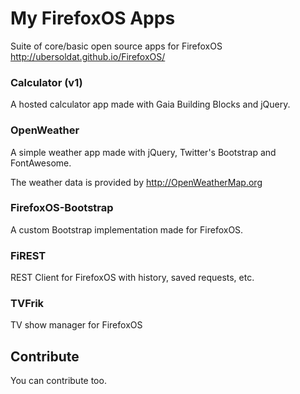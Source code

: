# My FirefoxOS Apps

Suite of core/basic open source apps for FirefoxOS http://ubersoldat.github.io/FirefoxOS/

### Calculator (v1)

A hosted calculator app made with Gaia Building Blocks and jQuery.

### OpenWeather

A simple weather app made with jQuery, Twitter's Bootstrap and FontAwesome.

The weather data is provided by http://OpenWeatherMap.org

### FirefoxOS-Bootstrap

A custom Bootstrap implementation made for FirefoxOS.

### FiREST

REST Client for FirefoxOS with history, saved requests, etc.

### TVFrik

TV show manager for FirefoxOS

## Contribute

You can contribute too.

